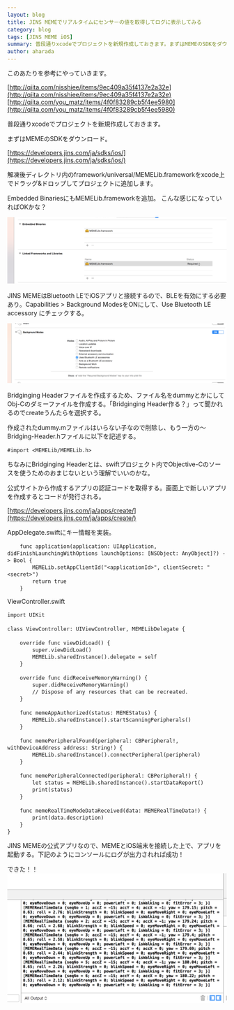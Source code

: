 ```yaml
---
layout: blog
title: JINS MEMEでリアルタイムにセンサーの値を取得してログに表示してみる
category: blog
tags: [JINS MEME iOS]  
summary: 普段通りxcodeでプロジェクトを新規作成しておきます。まずはMEMEのSDKをダウンロード。
author: aharada
---
```

このあたりを参考にやっていきます。

[http://qiita.com/nisshiee/items/9ec409a35f4137e2a32e](http://qiita.com/nisshiee/items/9ec409a35f4137e2a32e)
[http://qiita.com/you_matz/items/4f0f83289cb5f4ee5980](http://qiita.com/you_matz/items/4f0f83289cb5f4ee5980)

普段通りxcodeでプロジェクトを新規作成しておきます。

まずはMEMEのSDKをダウンロード。

[https://developers.jins.com/ja/sdks/ios/](https://developers.jins.com/ja/sdks/ios/)

解凍後ディレクトリ内のframework/universal/MEMELib.frameworkをxcode上でドラッグ&ドロップしてプロジェクトに追加します。

Embedded BinariesにもMEMELib.frameworkを追加。
こんな感じになっていればOKかな？

![](../images/blog/2015-11-24-jins-meme-nyumon/meme1.png)

JINS MEMEはBluetooth LEでiOSアプリと接続するので、BLEを有効にする必要あり。Capabilities > Background ModesをONにして、Use Bluetooth LE accessory にチェックする。

![](../images/blog/2015-11-24-jins-meme-nyumon/meme2.png)

Bridginging Headerファイルを作成するため、ファイル名をdummyとかにしてObj-Cのダミーファイルを作成する。「Bridginging Header作る？」って聞かれるのでcreateうんたらを選択する。

作成されたdummy.mファイルはいらない子なので削除し、もう一方の〜Bridging-Header.hファイルに以下を記述する。

```
#import <MEMELib/MEMELib.h>
```

ちなみにBridginging Headerとは、swiftプロジェクト内でObjective-Cのソースを使うためのおまじないという理解でいいのかな。

公式サイトから作成するアプリの認証コードを取得する。画面上で新しいアプリを作成するとコードが発行される。

[https://developers.jins.com/ja/apps/create/](https://developers.jins.com/ja/apps/create/)

AppDelegate.swiftにキー情報を実装。

```
    func application(application: UIApplication, didFinishLaunchingWithOptions launchOptions: [NSObject: AnyObject]?) -> Bool {
        MEMELib.setAppClientId("<applicationId>", clientSecret: "<secret>")
        return true
    }
```

ViewController.swift

```
import UIKit

class ViewController: UIViewController, MEMELibDelegate {

    override func viewDidLoad() {
        super.viewDidLoad()
        MEMELib.sharedInstance().delegate = self
    }

    override func didReceiveMemoryWarning() {
        super.didReceiveMemoryWarning()
        // Dispose of any resources that can be recreated.
    }

    func memeAppAuthorized(status: MEMEStatus) {
        MEMELib.sharedInstance().startScanningPeripherals()
    }

    func memePeripheralFound(peripheral: CBPeripheral!, withDeviceAddress address: String!) {
        MEMELib.sharedInstance().connectPeripheral(peripheral)
    }

    func memePeripheralConnected(peripheral: CBPeripheral!) {
        let status = MEMELib.sharedInstance().startDataReport()
        print(status)
    }

    func memeRealTimeModeDataReceived(data: MEMERealTimeData!) {
        print(data.description)
    }
}
```

JINS MEMEの公式アプリなので、MEMEとiOS端末を接続した上で、アプリを起動する。下記のようにコンソールにログが出力されれば成功！

できた！！
![](../images/blog/2015-11-24-jins-meme-nyumon/meme3.png)
